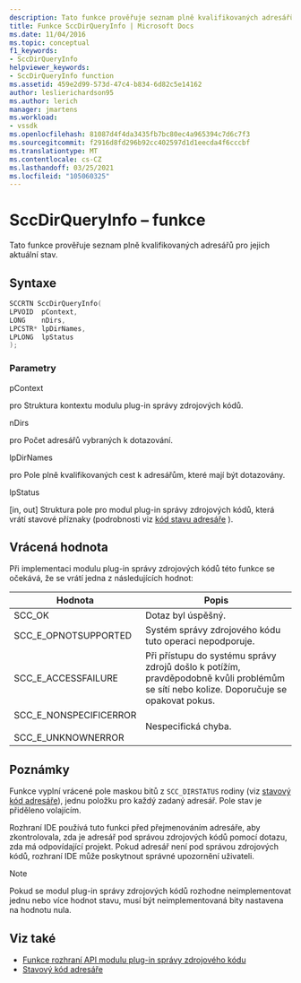 ```yaml
---
description: Tato funkce prověřuje seznam plně kvalifikovaných adresářů pro jejich aktuální stav.
title: Funkce SccDirQueryInfo | Microsoft Docs
ms.date: 11/04/2016
ms.topic: conceptual
f1_keywords:
- SccDirQueryInfo
helpviewer_keywords:
- SccDirQueryInfo function
ms.assetid: 459e2d99-573d-47c4-b834-6d82c5e14162
author: leslierichardson95
ms.author: lerich
manager: jmartens
ms.workload:
- vssdk
ms.openlocfilehash: 81087d4f4da3435fb7bc80ec4a965394c7d6c7f3
ms.sourcegitcommit: f2916d8fd296b92cc402597d1d1eecda4f6cccbf
ms.translationtype: MT
ms.contentlocale: cs-CZ
ms.lasthandoff: 03/25/2021
ms.locfileid: "105060325"
---
```

# <a name="sccdirqueryinfo-function"></a>SccDirQueryInfo – funkce
Tato funkce prověřuje seznam plně kvalifikovaných adresářů pro jejich aktuální stav.

## <a name="syntax"></a>Syntaxe

```cpp
SCCRTN SccDirQueryInfo(
LPVOID  pContext,
LONG    nDirs,
LPCSTR* lpDirNames,
LPLONG  lpStatus
);
```

### <a name="parameters"></a>Parametry
 pContext

pro Struktura kontextu modulu plug-in správy zdrojových kódů.

 nDirs

pro Počet adresářů vybraných k dotazování.

 lpDirNames

pro Pole plně kvalifikovaných cest k adresářům, které mají být dotazovány.

 lpStatus

[in, out] Struktura pole pro modul plug-in správy zdrojových kódů, která vrátí stavové příznaky (podrobnosti viz [kód stavu adresáře](../extensibility/directory-status-code-enumerator.md) ).

## <a name="return-value"></a>Vrácená hodnota
 Při implementaci modulu plug-in správy zdrojových kódů této funkce se očekává, že se vrátí jedna z následujících hodnot:

|Hodnota|Popis|
|-----------|-----------------|
|SCC_OK|Dotaz byl úspěšný.|
|SCC_E_OPNOTSUPPORTED|Systém správy zdrojového kódu tuto operaci nepodporuje.|
|SCC_E_ACCESSFAILURE|Při přístupu do systému správy zdrojů došlo k potížím, pravděpodobně kvůli problémům se sítí nebo kolize. Doporučuje se opakovat pokus.|
|SCC_E_NONSPECIFICERROR<br /><br /> SCC_E_UNKNOWNERROR|Nespecifická chyba.|

## <a name="remarks"></a>Poznámky
 Funkce vyplní vrácené pole maskou bitů z `SCC_DIRSTATUS` rodiny (viz [stavový kód adresáře](../extensibility/directory-status-code-enumerator.md)), jednu položku pro každý zadaný adresář. Pole stav je přiděleno volajícím.

 Rozhraní IDE používá tuto funkci před přejmenováním adresáře, aby zkontrolovala, zda je adresář pod správou zdrojových kódů pomocí dotazu, zda má odpovídající projekt. Pokud adresář není pod správou zdrojových kódů, rozhraní IDE může poskytnout správné upozornění uživateli.

> [!NOTE]
> Pokud se modul plug-in správy zdrojových kódů rozhodne neimplementovat jednu nebo více hodnot stavu, musí být neimplementovaná bity nastavena na hodnotu nula.

## <a name="see-also"></a>Viz také
- [Funkce rozhraní API modulu plug-in správy zdrojového kódu](../extensibility/source-control-plug-in-api-functions.md)
- [Stavový kód adresáře](../extensibility/directory-status-code-enumerator.md)
